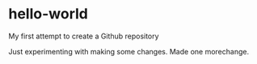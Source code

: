 # hello-world
My first attempt to create a Github repository


Just experimenting with making some changes.
Made  one morechange.
